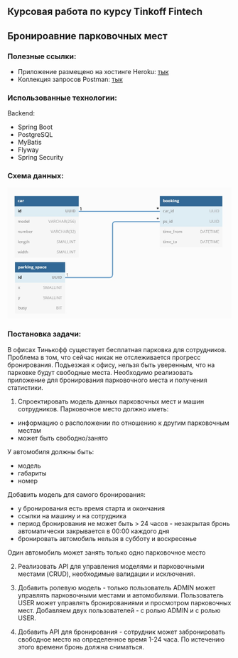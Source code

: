 ## Курсовая работа по курсу Tinkoff Fintech
## Бронироавние парковочных мест

### Полезные ссылки:
- Приложение размещено на хостинге Heroku: [тык](https://parking-reservation-tinkoff.herokuapp.com/)
- Коллекция запросов Postman: [тык](https://web.postman.co/workspace/Parking-Reservation~8188e665-e115-4ee7-8965-24ae1490ebed)

### Использованные технологии:
Backend:
- Spring Boot
- PostgreSQL
- MyBatis
- Flyway
- Spring Security

### Схема данных:

![schema](resources/schema.jpg)

### Постановка задачи:

В офисах Тинькофф существует бесплатная парковка для сотрудников.
Проблема в том, что сейчас никак не отслеживается прогресс бронирования.
Подъезжая к офису, нельзя быть уверенным, что на парковке будут свободные места.
Необходимо реализовать приложение для бронирования парковочного места и получения статистики.

1) Спроектировать модель данных парковочных мест и машин сотрудников.
Парковочное место должно иметь:
- информацию о расположении по отношению к другим парковочным местам
- может быть свободно/занято

У автомобиля должны быть:
- модель
- габариты
- номер

Добавить модель для самого бронирования:
- у бронирования есть время старта и окончания
- ссылки на машину и на сотрудника
- период бронирования не может быть > 24 часов - незакрытая бронь автоматически закрывается в 00:00 каждого дня
- бронировать автомобиль нельзя в субботу и воскресенье

Один автомобиль может занять только одно парковочное место

2) Реализовать API для управления моделями и парковочными местами (CRUD), необходимые валидации и исключения.

3) Добавить ролевую модель - только пользователь ADMIN может управлять парковочными местами и автомобилями.
Пользователь USER может управлять бронированиями и просмотром парковочных мест.
Добавляем двух пользователей - с ролью ADMIN и с ролью USER.

4) Добавить API для бронирования - сотрудник может забронировать свободное место на определенное время 1-24 часа.
По истечению этого времени бронь должна сниматься.